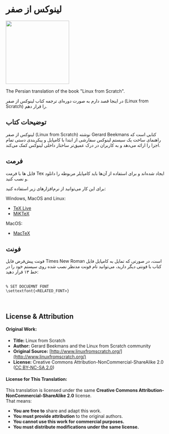 # لینوکس از صفر

<img src="https://www.linuxfromscratch.org/images/lfs-logo.png" width="200" />

The Persian translation of the book "Linux from Scratch".

در اینجا قصد دارم به صورت دوره‌ای ترجمه کتاب لینوکس از صفر (Linux from Scratch) را قرار دهم.

## توضیحات کتاب
لینوکس از صفر (Linux from Scratch) نوشته Gerard Beekmans کتابی است که راهنمای ساخت یک سیستم لینوکس سفارشی از ابتدا با کامپایل و پیکربندی دستی تمام اجزا را ارائه می‌دهد و به کاربران در درک عمیق‌تر ساختار داخلی لینوکس کمک می‌کند. 

## فرمت
فایل ها با فرمت Tex ایجاد شده‌اند و برای استفاده از آن‌ها باید کامپایلر مربوطه را دانلود و نصب کنید.  
  
برای این کار می‌توانید از نرم‌افزار‌های زیر استفاده کنید:  
  
Windows, MacOS and Linux:
* [TeX Live](https://www.tug.org/texlive/)
* [MiKTeX](https://miktex.org/)  
  
MacOS:
* [MacTeX](https://tug.org/mactex/)

## فونت
فونت پیش‌فرض فایل Times New Roman است، در صورتی که تمایل به کامپایل فایل کتاب با فونتی دیگر دارید، می‌توانید نام فونت مدنظر نصب شده روی سیستم خود را در خط ۱۳ قرار دهید:  
</br>
```TeX
% SET DOCUEMNT FONT
\settextfont{<RELATED_FONT>}
```
</br>

## License & Attribution
#### Original Work:
- **Title:** Linux from Scratch  
- **Author:** Gerard Beekmans and the Linux from Scratch community  
- **Original Source:** [http://www.linuxfromscratch.org/](http://www.linuxfromscratch.org/)  
- **License:** Creative Commons Attribution-NonCommercial-ShareAlike 2.0  
  ([CC BY-NC-SA 2.0](https://creativecommons.org/licenses/by-nc-sa/2.0/))  

#### License for This Translation:
This translation is licensed under the same **Creative Commons Attribution-NonCommercial-ShareAlike 2.0** license.  
That means:
- **You are free to** share and adapt this work.
- **You must provide attribution** to the original authors.
- **You cannot use this work for commercial purposes.**
- **You must distribute modifications under the same license.**
